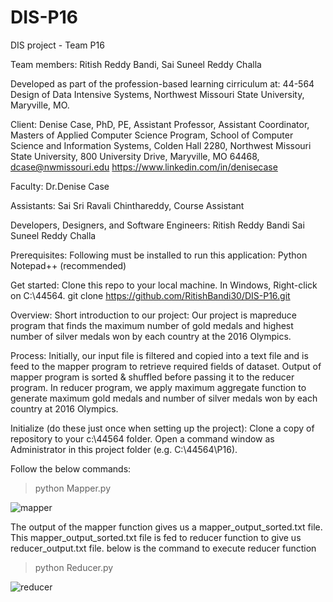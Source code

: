 # DIS-P16
DIS project - Team P16

Team members: 
Ritish Reddy Bandi, 
Sai Suneel Reddy Challa

Developed as part of the profession-based learning cirriculum at:
44-564 Design of Data Intensive Systems, Northwest Missouri State University, Maryville, MO.

Client:
Denise Case, PhD, PE, Assistant Professor, Assistant Coordinator, Masters of Applied Computer Science Program, School of Computer Science and Information Systems, Colden Hall 2280, Northwest Missouri State University, 800 University Drive, Maryville, MO 64468, dcase@nwmissouri.edu 
https://www.linkedin.com/in/denisecase

Faculty:
Dr.Denise Case

Assistants:
Sai Sri Ravali Chinthareddy, Course Assistant

Developers, Designers, and Software Engineers:
Ritish Reddy Bandi 
Sai Suneel Reddy Challa

Prerequisites:
Following must be installed to run this application:
Python
Notepad++ (recommended)

Get started:
Clone this repo to your local machine. 
In Windows, 
Right-click on C:\44564.
git clone https://github.com/RitishBandi30/DIS-P16.git

Overview:
Short introduction to our project:
Our project is mapreduce program that finds the maximum number of gold medals and highest number of silver medals won by each country at the  2016 Olympics.

Process:
Initially, our input file is filtered and copied into a text file and is feed to the mapper program to retrieve required fields of dataset. Output of mapper program is sorted & shuffled before passing it to the reducer program. In reducer program, we apply maximum aggregate function to generate maximum gold medals and number of silver medals won by each country at 2016 Olympics.

Initialize (do these just once when setting up the project):
Clone a copy of repository to your c:\44564 folder.
Open a command window as Administrator in this project folder (e.g. C:\44564\P16).

Follow the below commands:
>python Mapper.py

![mapper](https://cloud.githubusercontent.com/assets/22079666/25057731/046dc342-2138-11e7-8229-cb6fdb5f606f.PNG)

The output of the mapper function gives us a mapper_output_sorted.txt file.
This mapper_output_sorted.txt file is fed to reducer function to give us reducer_output.txt file.
below is the command to execute reducer function

>python Reducer.py

![reducer](https://cloud.githubusercontent.com/assets/22079666/25057732/047083b6-2138-11e7-943c-c0e2a034b577.PNG)
